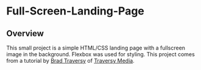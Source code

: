 # Full-Screen-Landing-Page  
## Overview
This small project is a simple HTML/CSS landing page with a fullscreen image in the background. Flexbox was used for styling. This project comes from a tutorial by [Brad Traversy](https://github.com/bradtraversy) of [Traversy Media](https://traversymedia.com/).

